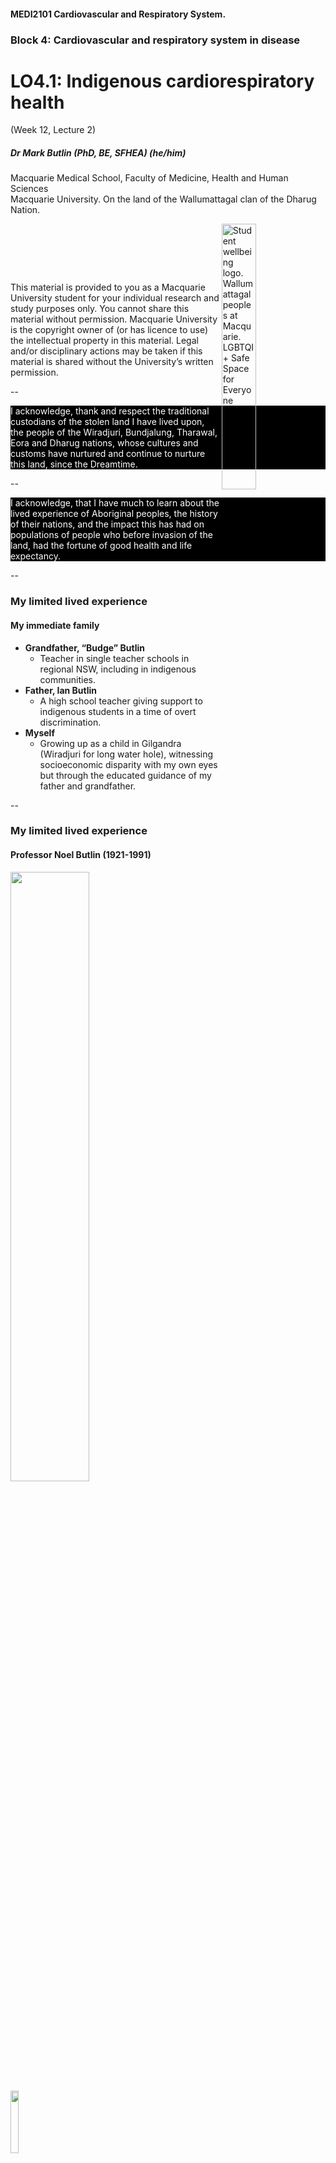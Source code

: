 <!-- .slide: data-auto-animate-restart id="MEDI2101Wk10_1"-->
#### MEDI2101 Cardiovascular and Respiratory System.
### Block 4: Cardiovascular and respiratory system in disease
# LO4.1: Indigenous cardiorespiratory health
(Week 12, Lecture 2)
##### Dr Mark Butlin (PhD, BE, SFHEA) (he/him)

Macquarie Medical School, Faculty of Medicine, Health and Human Sciences<br>Macquarie University. On the land of the Wallumattagal clan of the Dharug Nation.

<a href="https://students.mq.edu.au/support"><img src="images/mq_support.png" alt="Student wellbeing logo. Wallumattagal peoples at Macquarie. LGBTQI+ Safe Space for Everyone" align="right" width=33%></a>
<p>&nbsp;</p>
<p>&nbsp;</p>
<p>&nbsp;</p>
<p class="citation">This material is provided to you as a Macquarie University student for your individual research and study purposes only. You cannot share this material without permission. Macquarie University is the copyright owner of (or has licence to use) the intellectual property in this material. Legal and/or disciplinary actions may be taken if this material is shared without the University’s written permission.</p>

--
<!-- .slide:  data-background-image="images/AboriginalAustralia1.png" -->
<p class="fragment" style="color:white;background-color:black">I acknowledge, thank and respect the traditional custodians of the stolen land I have lived upon, the people of the Wiradjuri, Bundjalung, Tharawal, Eora and Dharug nations, whose cultures and customs have nurtured and continue to nurture this land, since the Dreamtime.</p>

--
<!-- .slide:  data-background-image="images/AboriginalAustralia1.png" -->
<p style="color:white;background-color:black">I acknowledge, that I have much to learn about the lived experience of Aboriginal peoples, the history of their nations, and the impact this has had on populations of people who before invasion of the land, had the fortune of good health and life expectancy.</p>

--
### My limited lived experience
#### My immediate family

- **Grandfather, “Budge” Butlin**
  - Teacher in single teacher schools in regional NSW, including in indigenous communities.
- **Father, Ian Butlin**
  - A high school teacher giving support to indigenous students in a time of overt discrimination.
- **Myself**
  - Growing up as a child in Gilgandra (Wiradjuri for long water hole), witnessing socioeconomic disparity with my own eyes but through the educated guidance of my father and grandfather.

--
### My limited lived experience
#### Professor Noel Butlin (1921-1991)

<img src="images/people_noel_butlin_ANUA-225-168.jpg" width="50%">
<img class="fragment" src="images/butlin_n_economics-and-the-dreamtime.jpg" width=16%>

<p class="citation">Image source: <a href="https://openresearch-repository.anu.edu.au/handle/1885/247570">ANU Archives</a></p>
<p class="citation">Butlin, N. (1993). <a href="https://multisearch.mq.edu.au/permalink/61MACQUARIE_INST/1c87tk9/alma9917900010802171">Economics and the Dreamtime: A Hypothetical History.</a> Cambridge: Cambridge University Press.</p>

--
### My limited lived experience
#### Professor Noel Butlin (1921-1991)

"Noel Butlin provided a fundamental reassessment of the size and nature of the Aboriginal economy and population before 1788... . He convincingly argued that the early estimates
were likely to be substantial underestimates, and he eventually concluded that the pre-colonial population was between 1 and 1.5 million."

<p class="citation">Hunter, B. H., & Carmody, J. (2015). Estimating the Aboriginal Population in Early Colonial Australia: The Role of Chickenpox Reconsidered. Australian Economic History Review, 55(2), 112–138.<br>Butlin, N. G. (1983) <a href="https://multisearch.mq.edu.au/permalink/61MACQUARIE_INST/1c87tk9/alma9917928310802171">Our Original Aggression: Aboriginal Populations of Southeastern Australia 1788–1850</a> (Sydney: George Allen & Unwin).</p>

---
<!-- .slide: data-auto-animate-restart -->
## LO4.5.1 Display cognisance of the statistics of cardiovascular and respiratory disease as faced by indigenous Australians.

--
<!-- .slide: data-background-color="#373A36" -->
<p style="color:white">The introduction of new diseases to indigineous communities by white settlement was fatal on the worst pandemic scale. "Our original aggression."*</p>

<p style="color:white">The disease burden for indigenous Australians continues today.</p>

<p style="color:white">The types of diseases and reasons behind them have changed.</p>

<p class="citation">*Butlin, N. G. (1983) <a href="https://multisearch.mq.edu.au/permalink/61MACQUARIE_INST/1c87tk9/alma9917928310802171">Our Original Aggression: Aboriginal Populations of Southeastern Australia 1788–1850</a> (Sydney: George Allen & Unwin).</p>

--
### Statistics of cardiovascular and respiratory disease
#### 

<p>The types of diseases and reasons behind them have changed.</p>

<img src="images/ABS2017_3303.png" width=80%>

<p class="citationside">Figure created for MEDI2101 using data from Australian Bureau of Statistics, <a href="https://www.abs.gov.au/ausstats/abs@.nsf/Lookup/by%20Subject/3303.0~2017~Main%20Features~Leading%20causes%20of%20death%20in%20Aboriginal%20and%20Torres%20Strait%20Islander%20people~9">3303.0 - Causes of Death, Australia, 2017</a>.</p>
--
### Statistics of cardiovascular and respiratory disease
#### Cardiovascular

<img src="images/Gray2012_fig6.png" width=100%>

<p class="citation">Gray C <em>et al.</em> <a href="https://healthbulletin.org.au/articles/review-of-cardiovascular-health-among-indigenous-australians/#fnl-10">Review of cardiovascular health among Indigenous Australians</a>. 2012. 12(4):1-36.</p>

--
### Statistics of cardiovascular and respiratory disease
#### Cardiovascular

Cardiovascular related death rates (QLD, WA, SA, NT, 2002-2005)<br>by indigenous status and age group. 

<img src="images/Gray2012_fig4_5.png" width=100%>

<p class="citation">Gray C <em>et al.</em> <a href="https://healthbulletin.org.au/articles/review-of-cardiovascular-health-among-indigenous-australians/#fnl-10">Review of cardiovascular health among Indigenous Australians</a>. 2012. 12(4):1-36.</p>

--
### Statistics of cardiovascular and respiratory disease
#### Respiratory

<img src="images/AIHW2022_fig1_04_2.png" width=75%>
<p class="citation">Australian Institute of Health and Welfare, National Indigenous Australians Agency. <a href="https://www.indigenoushpf.gov.au/measures/1-04-respiratory-disease">Tier 1 - Health status and outcomes. 1.04 Respiratory disease (2022).</a></p>

--
### Statistics of cardiovascular and respiratory disease
#### Respiratory

<img src="images/AIHW2022_fig1_04_7.png" width=75%>
<p class="citation">Australian Institute of Health and Welfare, National Indigenous Australians Agency. <a href="https://www.indigenoushpf.gov.au/measures/1-04-respiratory-disease">Tier 1 - Health status and outcomes. 1.04 Respiratory disease (2022).</a></p>

--
### Statistics of cardiovascular and respiratory disease
#### Population

<img src="images/Gray2012_fig1.png" width=100%>

<p class="citation">Gray C <em>et al.</em> <a href="https://healthbulletin.org.au/articles/review-of-cardiovascular-health-among-indigenous-australians/#fnl-10">Review of cardiovascular health among Indigenous Australians</a>. 2012. 12(4):1-36.</p>

--
### Statistics of cardiovascular and respiratory disease
#### Population - life expectancy (in 2017)

<img src="images/AIHW2022_fig1_19_5.png" width=45%>

<p class="citationside">Australian Institute of Health and Welfare, National Indigenous Australians Agency. <a href="https://www.indigenoushpf.gov.au">Aboriginal and Torres Strait Islander Health Performance Framework (2022).</a></p>

---
<!-- .slide: data-auto-animate-restart -->
## LO4.5.2 Display cognisance of the cardiovascular and respiratory health barriers as faced by indigenous Australians.

--

"Indigenous people are culturally diverse, with cultural differences
providing unique access issues for health care services.
Health service planning should consider the needs of individual
communities, and rates of disease, rather than adopting a ‘one size
fits all’ approach."*

"Other barriers experienced by Indigenous people include:
poor coordination across the health system; socio-economic
disadvantage; poor access to acute care services and to primary
and specialist health care; sub-optimal provision of in-hospital
services; the availability of transport to health services; delays in
presentation; and language and cultural differences."*

<p class="citation">*Gray C <em>et al.</em> <a href="https://healthbulletin.org.au/articles/review-of-cardiovascular-health-among-indigenous-australians/#fnl-10">Review of cardiovascular health among Indigenous Australians</a>. 2012. 12(4):1-36.</p>

--
### Health barriers
#### Childhood stress - plausible predictor of lifetime cardiovascular risk

<img src="images/HumanRights2016_fig1.webp" width=75%>

<p class="citation">Australian Human Rights Commission. <a href="https://humanrights.gov.au/about/news/speeches/life-free-violence-and-fear-childs-right">A life free from violence and fear: a child’s right. 2016 International Congress on Child Abuse and Neglect.</a></p>

--
### Health barriers
#### Why the higher incidence of cardiovascular death in younger indigenous Australians?

Cardiovascular related death rates (QLD, WA, SA, NT, 2002-2005)<br>by indigenous status and age group. 

<img src="images/Gray2012_fig4_5.png" width=100%>

<p class="citation">Gray C <em>et al.</em> <a href="https://healthbulletin.org.au/articles/review-of-cardiovascular-health-among-indigenous-australians/#fnl-10">Review of cardiovascular health among Indigenous Australians</a>. 2012. 12(4):1-36.</p>

--
### Health barriers
#### Why the higher incidence of cardiovascular death in younger indigenous Australians?

<ul>
<li> Reasons are likely multifactorial.</li>
<li> Risk factors not always assessed.</li>
<li> Risk factors are prevalent.</li>
<li> Follow up on risk factors is low.</li>
</ul>
<img src="images/Crinall2016_fig2.jpg" width=50% align="right">

<br><br><br><br><br><br>
<p class="citation">Crinall B <em>et al.</em> <a href="https://pubmed.ncbi.nlm.nih.gov/27372907/">Cardiovascular disease risk in young Indigenous Australians: a snapshot of current preventive health care</a>. Aust N Z J Public Health. 2017 Oct;41(5):460-466.</p>

--
### Health barriers
#### Aboriginal Austalians - genetic antiquity

<span style="color:#FE5F55;font-weight: bold;font-size: 70px;float: left;line-height: 60px;padding-right: 8px;margin-top: -3px">"A</span>boriginal Australian groups are the descendants of the ancestral population that first colonized Australia. ... Archaeological evidence shows that by 40,000–45,000 years ago, humans were widespread within Australia.</b><span style="color:#FE5F55;font-weight: bold;font-size: 70px;float: right;line-height: 60px;padding-right: 8px;margin-top: -3px">"</span>

<img src="images/Hamm2016.webp" width=50%>
<p style="font-size:small">Dating to ~40,000 years ago, a bone tool found in the Warratyi rock shelter, Flinders Ranges.</p>

<p class="citation">Malaspinas AS <em>et al.</em> <a href="https://www.nature.com/articles/nature18299">A genomic history of Aboriginal Australia. Nature</a>. 2016 Oct 13;538(7624):207-214.<br>Image source: Hamm, G. <a href="https://theconversation.com/the-evidence-of-early-human-life-in-australias-arid-interior-67933">The evidence of early human life in Australia’s arid interior</a>. The Conversation. 7/11/2016.</p>

--
### Health barriers
#### Genetic factors - the example of diabetes mellitus

<img src="images/Brzozowska2019_fig1.webp" width=40% align="left">
<ul class="fragment">
<li>"Archaic genetic admixture."</li>
<li>"Underrepresentation in genomic research."</li>
<li>"Limited opportunity for genetic adaption."</li>
</ul>
<p>&nbsp;<br><br></p>
<p class="citation">Brzozowska MM <em>et al.</em> <a href="https://pubmed.ncbi.nlm.nih.gov/31278514/">Genetics, adaptation to environmental changes and archaic admixture in the pathogenesis of diabetes mellitus in Indigenous Australians</a>. Rev Endocr Metab Disord. 2019 Sep;20(3):321-332.</p>

--
### Health barriers
#### Research

<ul>
<li style="font-size:2em; ">"Underrepresentation in genomic research."</li>
<ul>

--
### Health barriers
#### Research

<ul>
<li style="font-size:2em; ">"Underrepresentation in <strike>genomic</strike> research."</li>
<ul>

<p style="font-size:1.5em; " class="fragment">With different risk factors, genetic predisposition, environmental factors - studies in other populations do not always translate to the physiology and disease risk faced by Aboriginal Australians.</p>

--
### Health barriers
#### Summary

- Poor access to healthcare.
- Socioeconomic disadvantage.
- Language and cultural differences poorly addressed in healthcare.
- Delay in presentation for healthcare.
- In healthcare, risk factors not always assessed, and frequently not addressed.
- Pathology not as well researched as in other populations.

---
<!-- .slide: data-auto-animate-restart -->
## LO4.5.3 Communicate awareness of improvements in cardiovascular and respiratory disease risk factors.

--
### Good news?
####

- Home ownership increased to 42% (2021) from 40% (2016)<sup>1</sup>. Slow, but in right direction.
- Indigenous low birthweight babies decreased from 11.3% in 2007 to 10.7% in 2017<sup>2</sup>. (Low birthweight predictive of cardiovascular events in later life).
- Indigenous Australians aged 20-24 with a year 12 education increased from 45% in 2008 to 66% in 2018–19<sup>2</sup>. (Poor education predictive of poor quality of life, in turn a cardiovascular risk factor, also strongly associated with dementia.)
- Proportion of indigenous Australian smokers is declining<sup>2</sup>.
- Access to healthcare increasing (87% had a usual place to attend for healthcare in 2012–13, 92% in 2018-19<sup>2</sup>).

<p class="fragment">Many of the same improvements are seen in non-indigenous Australians too.</p>


<p class="citation"><sup>1</sup><a href="https://www.abs.gov.au/statistics/people/aboriginal-and-torres-strait-islander-peoples/housing-statistics-aboriginal-and-torres-strait-islander-peoples/2021">Australian Bureau of Statistics. Housing Statistics for Aboriginal and Torres Strait Islander Peoples (2021).</a><br>
<sup>2</sup> Australian Institute of Health and Welfare, <a href="https://www.indigenoushpf.gov.au">Aboriginal and Torres Strait Islander Health Performance Framework - summary report 2020</a>.</p>

--
### Good news?
####
984,000 Aboriginal and Torres Strait Islander people in 2021, up from 798,000 in 2016<sup>1</sup>.

<p class="fragment">but...<br>
1,500,000 indigenous Australians in 1788 on the east coast of Australia alone<sup>2</sup>.</p>

<p class="citation"><sup>1</sup><a href="https://www.abs.gov.au/statistics/people/aboriginal-and-torres-strait-islander-peoples/estimates-aboriginal-and-torres-strait-islander-australians/jun-2021">Australian Bureau of Statistics, Estimates of Aboriginal and Torres Strait Islander Australians (2021).</a><br>
<sup>2</sup>Butlin, N. G. (1983) <a href="https://multisearch.mq.edu.au/permalink/61MACQUARIE_INST/1c87tk9/alma9917928310802171">Our Original Aggression: Aboriginal Populations of Southeastern Australia 1788–1850</a> (Sydney: George Allen & Unwin).</p>

---
<!-- .slide: data-auto-animate-restart -->
## LO4.5.4 Describe how you can be part of a positive change in indigenous cardiovascular and respiratory health.

--
### Your role
#### 
<h5>Right now:</h5>
<img src="images/MQ_Manawari.png" width=20% align="left">
<p>Complete cultural safety training.<br>Macquarie University <a href="https://ilearn.mq.edu.au/enrol/index.php?id=33737">Manawari Student Aboriginal Cultural Safety Training</a>. You can <a href="https://ilearn.mq.edu.au/enrol/index.php?id=33737">self-enrol</a> today.</p>

&nbsp;
<div class="fragment">
<h5>If practising in the medical setting:</h5>
<ul>
<li>Take the cultural safety training particular to your place of practise.</li>
<li>Ask if your patient identifies as Aboriginal or Torres Strait Islander origin<sup>1</sup>.</li>
<ul>
  <li>Acknowledges identity.</li>
  <li>Allows the start of access to service needs.</li>
  <li>If in hospital setting, allows data quality capture.</li>
</ul>
</ul>

<p class="citation"><sup>1</sup>Victoria Department of Health, <a href="https://www.health.vic.gov.au/publications/aboriginal-cultural-safety-in-health-services-guidance-notes-and-resources">Aboriginal cultural safety in health services - Guidance notes and resources</a>.</p>
</div>
--
### Your role
#### Benefits for any patient - regardless of background

But also important in treatment of indigenous Australians. Health care personnel should:

- learn to communicate well<sup>1</sup>.
- look to pathways to address economic disadvantage, where present, to allow access to medical care needed<sup>2</sup>.
- not make assumptions.
- treat holistically.

"Aboriginal and Torres Strait Islander health is viewed in a holistic way. It is not just about physical health and wellbeing, but also includes the social, emotional and cultural wellbeing of individuals, families and communities."<sup>3</sup>

<p class="citation"><sup>1</sup>Amery R. <a href="https://pubmed.ncbi.nlm.nih.gov/28659103/">Recognising the communication gap in Indigenous health care</a>. Med J Aust. 2017 Jul 3;207(1):13-15.<br><sup>2</sup>Victoria Department of Health, <a href="https://www.health.vic.gov.au/publications/aboriginal-cultural-safety-in-health-services-guidance-notes-and-resources">Aboriginal cultural safety in health services - Guidance notes and resources</a>.<br><sup>3</sup>Australian Government Department of Health and Aged Care. <a href="https://www.health.gov.au/health-topics/aboriginal-and-torres-strait-islander-health/status-and-determinants">Status and determinants of Aboriginal and Torres Strait Islander health</a>.</p>
</div>

--

"Aboriginal and Torres Strait Islander health is viewed in a holistic way. It is not just about physical health and wellbeing, but also includes the social, emotional and cultural wellbeing of individuals, families and communities."<sup>3</sup>

<p class="citation"><sup>3</sup>Australian Government Department of Health and Aged Care. <a href="https://www.health.gov.au/health-topics/aboriginal-and-torres-strait-islander-health/status-and-determinants">Status and determinants of Aboriginal and Torres Strait Islander health</a>.</p>
</div>

<p class="fragment">Information is useful when it is integrated.</p>

<p class="fragment">This is the last presentation slide for MEDI2101.</p>

<p class="fragment">Integrate the information on the cardiovascular and respiratory system.<br>That is your knowledge now, to use in your careers ahead...</p>

<p class="fragment" style="font-size:small">...and in the final exam.</p>
